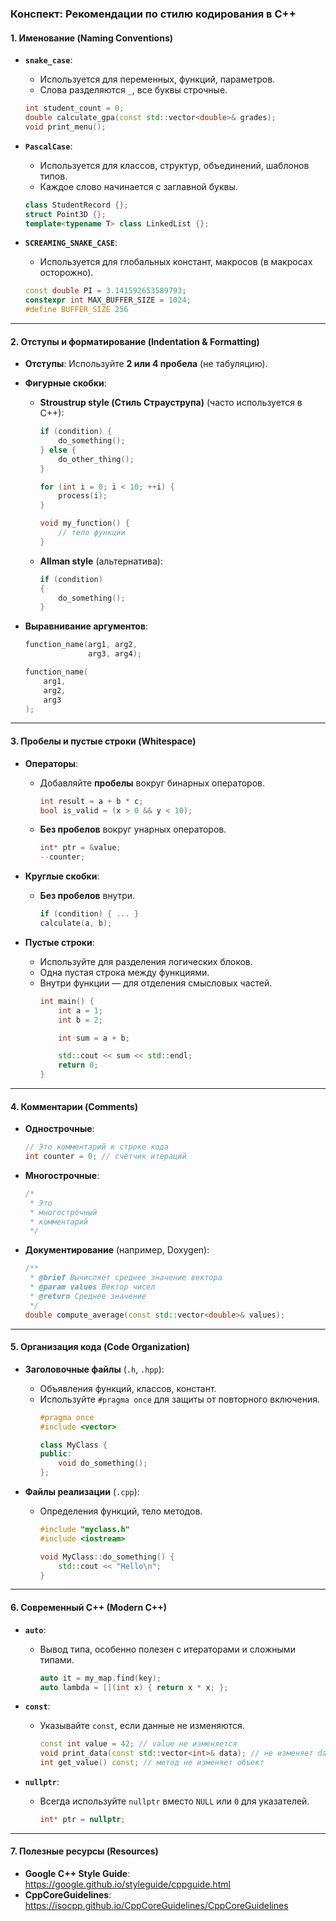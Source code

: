 ### **Конспект: Рекомендации по стилю кодирования в C++**

#### **1. Именование (Naming Conventions)**

- **`snake_case`**:
  - Используется для переменных, функций, параметров.
  - Слова разделяются `_`, все буквы строчные.
  ```cpp
  int student_count = 0;
  double calculate_gpa(const std::vector<double>& grades);
  void print_menu();
  ```

- **`PascalCase`**:
  - Используется для классов, структур, объединений, шаблонов типов.
  - Каждое слово начинается с заглавной буквы.
  ```cpp
  class StudentRecord {};
  struct Point3D {};
  template<typename T> class LinkedList {};
  ```

- **`SCREAMING_SNAKE_CASE`**:
  - Используется для глобальных констант, макросов (в макросах осторожно).
  ```cpp
  const double PI = 3.141592653589793;
  constexpr int MAX_BUFFER_SIZE = 1024;
  #define BUFFER_SIZE 256
  ```

---

#### **2. Отступы и форматирование (Indentation & Formatting)**

- **Отступы**: Используйте **2 или 4 пробела** (не табуляцию).
- **Фигурные скобки**:
  - **Stroustrup style (Стиль Страуструпа)** (часто используется в C++):
    ```cpp
    if (condition) {
        do_something();
    } else {
        do_other_thing();
    }

    for (int i = 0; i < 10; ++i) {
        process(i);
    }

    void my_function() {
        // тело функции
    }
    ```
  - **Allman style** (альтернатива):
    ```cpp
    if (condition)
    {
        do_something();
    }
    ```

- **Выравнивание аргументов**:
  ```cpp
  function_name(arg1, arg2,
                arg3, arg4);

  function_name(
      arg1,
      arg2,
      arg3
  );
  ```

---

#### **3. Пробелы и пустые строки (Whitespace)**

- **Операторы**:
  - Добавляйте **пробелы** вокруг бинарных операторов.
    ```cpp
    int result = a + b * c;
    bool is_valid = (x > 0 && y < 10);
    ```
  - **Без пробелов** вокруг унарных операторов.
    ```cpp
    int* ptr = &value;
    --counter;
    ```

- **Круглые скобки**:
  - **Без пробелов** внутри.
    ```cpp
    if (condition) { ... }
    calculate(a, b);
    ```

- **Пустые строки**:
  - Используйте для разделения логических блоков.
  - Одна пустая строка между функциями.
  - Внутри функции — для отделения смысловых частей.
    ```cpp
    int main() {
        int a = 1;
        int b = 2;

        int sum = a + b;

        std::cout << sum << std::endl;
        return 0;
    }
    ```

---

#### **4. Комментарии (Comments)**

- **Однострочные**:
  ```cpp
  // Это комментарий к строке кода
  int counter = 0; // счётчик итераций
  ```

- **Многострочные**:
  ```cpp
  /*
   * Это
   * многострочный
   * комментарий
   */
  ```

- **Документирование** (например, Doxygen):
  ```cpp
  /**
   * @brief Вычисляет среднее значение вектора
   * @param values Вектор чисел
   * @return Среднее значение
   */
  double compute_average(const std::vector<double>& values);
  ```

---

#### **5. Организация кода (Code Organization)**

- **Заголовочные файлы** (`.h`, `.hpp`):
  - Объявления функций, классов, констант.
  - Используйте `#pragma once` для защиты от повторного включения.
    ```cpp
    #pragma once
    #include <vector>

    class MyClass {
    public:
        void do_something();
    };
    ```

- **Файлы реализации** (`.cpp`):
  - Определения функций, тело методов.
    ```cpp
    #include "myclass.h"
    #include <iostream>

    void MyClass::do_something() {
        std::cout << "Hello\n";
    }
    ```

---

#### **6. Современный C++ (Modern C++)**

- **`auto`**:
  - Вывод типа, особенно полезен с итераторами и сложными типами.
    ```cpp
    auto it = my_map.find(key);
    auto lambda = [](int x) { return x * x; };
    ```

- **`const`**:
  - Указывайте `const`, если данные не изменяются.
    ```cpp
    const int value = 42; // value не изменяется
    void print_data(const std::vector<int>& data); // не изменяет data
    int get_value() const; // метод не изменяет объект
    ```

- **`nullptr`**:
  - Всегда используйте `nullptr` вместо `NULL` или `0` для указателей.
    ```cpp
    int* ptr = nullptr;
    
---

#### **7. Полезные ресурсы (Resources)**

- **Google C++ Style Guide**: https://google.github.io/styleguide/cppguide.html
- **CppCoreGuidelines**: https://isocpp.github.io/CppCoreGuidelines/CppCoreGuidelines